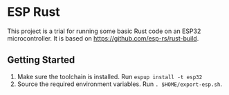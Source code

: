 # ESP Rust

This project is a trial for running some basic Rust code on an ESP32 microcontroller.
It is based on https://github.com/esp-rs/rust-build.

## Getting Started
1. Make sure the toolchain is installed. Run `espup install -t esp32`
2. Source the required environment variables. Run `. $HOME/export-esp.sh`.